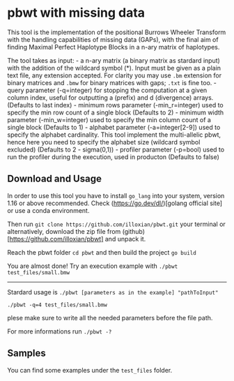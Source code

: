 # pbwt with missing data
This tool is the implementation of the positional Burrows Wheeler Transform with the handling capabilities of missing data (GAPs), with the final aim of finding Maximal Perfect Haplotype Blocks in a n-ary matrix of haplotypes.


The tool takes as input:
    - a n-ary matrix (a binary matrix as stardard input) with the addition of the wildcard symbol (*). Input must be given as a plain text file, any extension accepted. For clarity you may use `.bm` extension for binary matrices and `.bmw` for binary matrices with gaps; `.txt` is fine too.
    - query parameter (-q=integer) for stopping the computation at a given column index, useful for outputting a (prefix) and d (divergence) arrays.
    (Defaults to last index)
    - minimum rows parameter (-min_r=integer) used to specify the min row count of a single block
    (Defaults to 2)
    - minimum width parameter (-min_w=integer) used to specify the min column count of a single block
    (Defaults to 1)
    - alphabet parameter (-a=integer\[2-9\]) used to specify the alphabet cardinality. This tool implement the multi-allelic pbwt, hence here you need to specify the alphabet size (wildcard symbol excluded)
    (Defaults to 2 - sigma(0,1))
    - profiler parameter (-p=bool) used to run the profiler during the execution, used in producton
    (Defaults to false)

## Download and Usage

In order to use this tool you have to install `go_lang` into your system, version 1.16 or above recommended. Check (https://go.dev/dl/)[golang official site] or use a conda environment.

Then run 
`git clone https://github.com/illoxian/pbwt.git` your terminal or alternatively, download the zip file from (github)[https://github.com/illoxian/pbwt] and unpack it. 

Reach the pbwt folder
```cd pbwt```
and then build the project
```go build```

You are almost done! Try an execution example with 
```./pbwt test_files/small.bmw```

---

Stardard usage is  `./pbwt [parameters as in the example] "pathToInput"`
```
./pbwt -q=4 test_files/small.bmw
```
plese make sure to write all the needed parameters before the file path.


For more informations run ```./pbwt -?```


## Samples

You can find some examples under the `test_files` folder.
